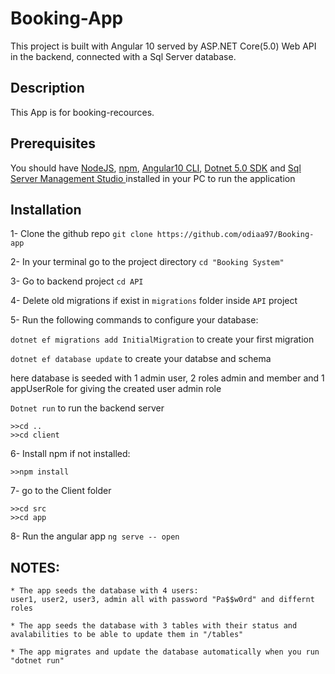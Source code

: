 # Booking-App
This project is built with Angular 10 served by ASP.NET Core(5.0) Web API in the backend, connected with a Sql Server database.

## Description
This App is for booking-recources.

## Prerequisites
You should have 
[NodeJS](https://nodejs.org/en/),
[npm](https://www.npmjs.com/package/download),
[Angular10 CLI](https://angular.io/cli#installing-angular-cli),
[Dotnet 5.0 SDK](https://dotnet.microsoft.com/download) and
[Sql Server Management Studio ](https://docs.microsoft.com/en-us/sql/ssms/download-sql-server-management-studio-ssms?view=sql-server-ver15)
installed in your PC to run the application

## Installation
1- Clone the github repo ``` git clone https://github.com/odiaa97/Booking-app ```

2- In your terminal go to the project directory ``` cd "Booking System" ```

3- Go to backend project ``` cd API ```

4- Delete old migrations if exist in ```migrations``` folder inside ```API``` project

5- Run the following commands to configure your database:

``` dotnet ef migrations add InitialMigration ``` to create your first migration

``` dotnet ef database update ``` to create your databse and schema

here database is seeded with 1 admin user, 2 roles admin and member and 1 appUserRole for giving the created user admin role

``` Dotnet run ``` to run the backend server



```
>>cd ..
>>cd client
```

6- Install npm if not installed:

``` >>npm install ```

7- go to the Client folder 
```
>>cd src
>>cd app
```

8- Run the angular app ``` ng serve -- open ```

## NOTES:
```
* The app seeds the database with 4 users:
user1, user2, user3, admin all with password "Pa$$w0rd" and differnt roles

* The app seeds the database with 3 tables with their status and avalabilities to be able to update them in "/tables"

* The app migrates and update the database automatically when you run "dotnet run"
```
